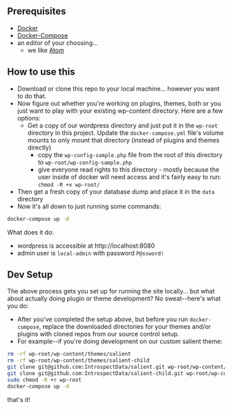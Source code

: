
## Prerequisites

* [Docker](https://docs.docker.com/install/)
* [Docker-Compose](https://docs.docker.com/compose/install/)
* an editor of your choosing...
    * we like [Atom](https:///atom.io)

## How to use this

* Download or clone this repo to your local machine... however you want to do that.
* Now figure out whether you're working on plugins, themes, both or you just want to play with your existing wp-content directory. Here are a few options:
    * Get a copy of our wordpress directory and just put it in the `wp-root` directory in this project. Update the `docker-compose.yml` file's volume mounts to only mount that directory (instead of plugins and themes directly)
        * copy the `wp-config-sample.php` file from the root of this directory to `wp-root/wp-config-sample.php`
        * give everyone read rights to this directory - mostly because the user inside of docker will need access and it's fairly easy to run: `chmod -R +x wp-root/`
* Then get a fresh copy of your database dump and place it in the `data` directory
* Now it's all down to just running some commands:

```bash
docker-compose up -d
```

What does it do:

* wordpress is accessible at http://localhost:8080
* admin user is `local-admin` with password `P@ssword!`

## Dev Setup

The above process gets you set up for running the site locally... but what about actually doing plugin or theme development? No sweat--here's what you do:

* After you've completed the setup above, but before you run `docker-compose`, replace the downloaded directories for your themes and/or plugins with cloned repos from our source control setup.  
* For example--if you're doing development on our custom salient theme:

```bash
rm -rf wp-root/wp-content/themes/salient
rm -rf wp-root/wp-content/themes/salient-child
git clone git@github.com:IntrospectData/salient.git wp-root/wp-content/themes/salient
git clone git@github.com:IntrospectData/salient-child.git wp-root/wp-content/themes/salient-child
sudo chmod -R +r wp-root
docker-compose up -d

```

that's it!
